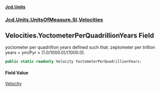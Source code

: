 #### [Jcd.Units](index 'index')
### [Jcd.Units.UnitsOfMeasure.SI](Jcd.Units.UnitsOfMeasure.SI 'Jcd.Units.UnitsOfMeasure.SI').[Velocities](Velocities 'Jcd.Units.UnitsOfMeasure.SI.Velocities')

## Velocities.YoctometerPerQuadrillionYears Field

yoctometer per quadrillion years defined such that: zeptometer per trillion years = ym/Pyr × (1.0/1000.0)/(1000.0).

```csharp
public static readonly Velocity YoctometerPerQuadrillionYears;
```

#### Field Value
[Velocity](Velocity 'Jcd.Units.UnitTypes.Velocity')